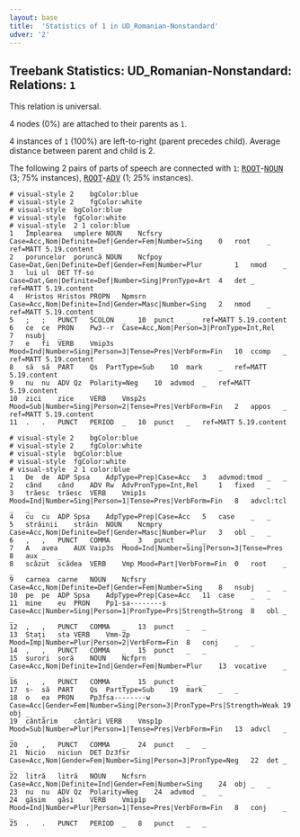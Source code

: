 ```yaml
---
layout: base
title:  'Statistics of 1 in UD_Romanian-Nonstandard'
udver: '2'
---
```


## Treebank Statistics: UD_Romanian-Nonstandard: Relations: `1`

This relation is universal.

4 nodes (0%) are attached to their parents as `1`.

4 instances of `1` (100%) are left-to-right (parent precedes child).
Average distance between parent and child is 2.

The following 2 pairs of parts of speech are connected with `1`: <tt><a href="ro_nonstandard-dep-ROOT.html">ROOT</a></tt>-<tt><a href="ro_nonstandard-pos-NOUN.html">NOUN</a></tt> (3; 75% instances), <tt><a href="ro_nonstandard-dep-ROOT.html">ROOT</a></tt>-<tt><a href="ro_nonstandard-pos-ADV.html">ADV</a></tt> (1; 25% instances).


~~~ conllu
# visual-style 2	bgColor:blue
# visual-style 2	fgColor:white
# visual-style 	bgColor:blue
# visual-style 	fgColor:white
# visual-style  2 1	color:blue
1	Împlearea	umplere	NOUN	Ncfsry	Case=Acc,Nom|Definite=Def|Gender=Fem|Number=Sing	0	root	_	ref=MATT 5.19.content
2	poruncelor	poruncă	NOUN	Ncfpoy	Case=Dat,Gen|Definite=Def|Gender=Fem|Number=Plur		1	nmod	_
3	lui	ul	DET	Tf-so	Case=Dat,Gen|Definite=Def|Number=Sing|PronType=Art	4	det	_	ref=MATT 5.19.content
4	Hristos	Hristos	PROPN	Npmsrn	Case=Acc,Nom|Definite=Ind|Gender=Masc|Number=Sing	2	nmod	_	ref=MATT 5.19.content
5	;	;	PUNCT	SCOLON	_	10	punct	_	ref=MATT 5.19.content
6	ce	ce	PRON	Pw3--r	Case=Acc,Nom|Person=3|PronType=Int,Rel		7	nsubj	_
7	e	fi	VERB	Vmip3s	Mood=Ind|Number=Sing|Person=3|Tense=Pres|VerbForm=Fin	10	ccomp	_	ref=MATT 5.19.content
8	să	să	PART	Qs	PartType=Sub	10	mark	_	ref=MATT 5.19.content
9	nu	nu	ADV	Qz	Polarity=Neg	10	advmod	_	ref=MATT 5.19.content
10	zici	zice	VERB	Vmsp2s	Mood=Sub|Number=Sing|Person=2|Tense=Pres|VerbForm=Fin	2	appos	_	ref=MATT 5.19.content
11	.	.	PUNCT	PERIOD	_	10	punct	_	ref=MATT 5.19.content

~~~


~~~ conllu
# visual-style 2	bgColor:blue
# visual-style 2	fgColor:white
# visual-style 	bgColor:blue
# visual-style 	fgColor:white
# visual-style  2 1	color:blue
1	De	de	ADP	Spsa	AdpType=Prep|Case=Acc	3	advmod:tmod	_	_
2	când	când	ADV	Rw	AdvPronType=Int,Rel		1	fixed	_
3	trăesc	trăesc	VERB	Vmip1s	Mood=Ind|Number=Sing|Person=1|Tense=Pres|VerbForm=Fin	8	advcl:tcl	_	_
4	cu	cu	ADP	Spsa	AdpType=Prep|Case=Acc	5	case	_	_
5	străinii	străin	NOUN	Ncmpry	Case=Acc,Nom|Definite=Def|Gender=Masc|Number=Plur	3	obl	_	_
6	,	,	PUNCT	COMMA	_	3	punct	_	_
7	A	avea	AUX	Vaip3s	Mood=Ind|Number=Sing|Person=3|Tense=Pres	8	aux	_	_
8	scăzut	scădea	VERB	Vmp	Mood=Part|VerbForm=Fin	0	root	_	_
9	carnea	carne	NOUN	Ncfsry	Case=Acc,Nom|Definite=Def|Gender=Fem|Number=Sing	8	nsubj	_	_
10	pe	pe	ADP	Spsa	AdpType=Prep|Case=Acc	11	case	_	_
11	mine	eu	PRON	Pp1-sa--------s	Case=Acc|Number=Sing|Person=1|PronType=Prs|Strength=Strong	8	obl	_	_
12	,	,	PUNCT	COMMA	_	13	punct	_	_
13	Staţi	sta	VERB	Vmm-2p	Mood=Imp|Number=Plur|Person=2|VerbForm=Fin	8	conj	_	_
14	,	,	PUNCT	COMMA	_	15	punct	_	_
15	surori	soră	NOUN	Ncfprn	Case=Acc,Nom|Definite=Ind|Gender=Fem|Number=Plur	13	vocative	_	_
16	,	,	PUNCT	COMMA	_	15	punct	_	_
17	s-	să	PART	Qs	PartType=Sub	19	mark	_	_
18	o	ea	PRON	Pp3fsa--------w 	Case=Acc|Gender=Fem|Number=Sing|Person=3|PronType=Prs|Strength=Weak	19	obj	_	_
19	cântărim	cântări	VERB	Vmsp1p	Mood=Sub|Number=Plur|Person=1|Tense=Pres|VerbForm=Fin	13	advcl	_	_
20	,	,	PUNCT	COMMA	_	24	punct	_	_
21	Nicio	niciun	DET	Dz3fsr	Case=Acc,Nom|Gender=Fem|Number=Sing|Person=3|PronType=Neg	22	det	_	_
22	litră	litră	NOUN	Ncfsrn	Case=Acc,Nom|Definite=Ind|Gender=Fem|Number=Sing	24	obj	_	_
23	nu	nu	ADV	Qz	Polarity=Neg	24	advmod	_	_
24	găsim	găsi	VERB	Vmip1p	Mood=Ind|Number=Plur|Person=1|Tense=Pres|VerbForm=Fin	8	conj	_	_
25	.	.	PUNCT	PERIOD	_	8	punct	_	_

~~~


